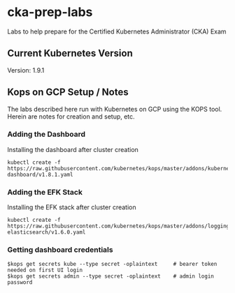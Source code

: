 # cka-prep-labs
Labs to help prepare for the Certified Kubernetes Administrator (CKA) Exam

## Current Kubernetes Version
Version: 1.9.1

## Kops on GCP Setup / Notes
The labs described here run with Kubernetes on GCP using the KOPS tool. Herein are notes for creation and setup, etc.

### Adding the Dashboard
Installing the dashboard after cluster creation
```
kubectl create -f https://raw.githubusercontent.com/kubernetes/kops/master/addons/kubernetes-dashboard/v1.8.1.yaml
```
### Adding the EFK Stack
Installing the EFK stack after cluster creation
```
kubectl create -f https://raw.githubusercontent.com/kubernetes/kops/master/addons/logging-elasticsearch/v1.6.0.yaml
```

### Getting dashboard credentials
```
$kops get secrets kube --type secret -oplaintext     # bearer token needed on first UI login
$kops get secrets admin --type secret -oplaintext    # admin login password
```
